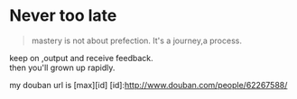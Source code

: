 Never too late
====
>mastery is not about prefection. It's a journey,a process.  

keep on ,output and receive feedback.  
then you'll grown up rapidly.

my douban url is [max][id]
[id]:http://www.douban.com/people/62267588/

